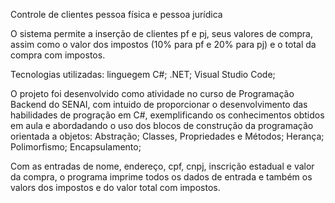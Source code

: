 Controle de clientes pessoa física e pessoa jurídica

O sistema permite a inserção de clientes pf e pj, seus valores de compra, 
assim como o valor dos impostos (10% para pf e 20% para pj) e o total da compra com impostos.

Tecnologias utilizadas:
linguegem C#;
.NET;
Visual Studio Code;

O projeto foi desenvolvido como atividade no curso de Programação Backend do SENAI, com intuido de
proporcionar o desenvolvimento das habilidades de progração em C#, exemplificando os conhecimentos 
obtidos em aula e abordadando o uso dos blocos de construção da programação orientada a objetos:
Abstração;
Classes, Propriedades e Métodos;
Herança;
Polimorfismo;
Encapsulamento;

Com as entradas de nome, endereço, cpf, cnpj, inscrição estadual e valor da compra, o programa imprime
todos os dados de entrada e também os valors dos impostos e do valor total com impostos.
